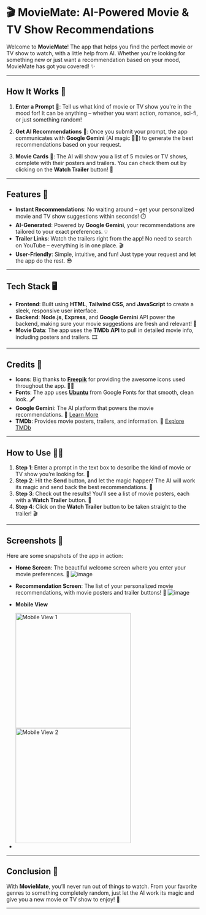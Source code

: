 
# 🎬 **MovieMate: AI-Powered Movie & TV Show Recommendations**

Welcome to **MovieMate**! The app that helps you find the perfect movie or TV show to watch, with a little help from AI. Whether you're looking for something new or just want a recommendation based on your mood, MovieMate has got you covered! ✨

---

## **How It Works** 🤖

1. **Enter a Prompt** 📝: 
   Tell us what kind of movie or TV show you're in the mood for! It can be anything – whether you want action, romance, sci-fi, or just something random!

2. **Get AI Recommendations** 🌟: 
   Once you submit your prompt, the app communicates with **Google Gemini** (AI magic 🧙‍♂️) to generate the best recommendations based on your request.

3. **Movie Cards** 🍿: 
   The AI will show you a list of 5 movies or TV shows, complete with their posters and trailers. You can check them out by clicking on the **Watch Trailer** button! 🎥

---

## **Features** 🚀

- **Instant Recommendations**: No waiting around – get your personalized movie and TV show suggestions within seconds! ⏱️
- **AI-Generated**: Powered by **Google Gemini**, your recommendations are tailored to your exact preferences. 💡
- **Trailer Links**: Watch the trailers right from the app! No need to search on YouTube – everything is in one place. 🎬
- **User-Friendly**: Simple, intuitive, and fun! Just type your request and let the app do the rest. 😎

---

## **Tech Stack** 🖥️

- **Frontend**: Built using **HTML**, **Tailwind CSS**, and **JavaScript** to create a sleek, responsive user interface.
- **Backend**: **Node.js**, **Express**, and **Google Gemini** API power the backend, making sure your movie suggestions are fresh and relevant! 🍿
- **Movie Data**: The app uses the **TMDb API** to pull in detailed movie info, including posters and trailers. 🎞️

---

## **Credits** 💖

- **Icons**: Big thanks to **[Freepik](https://www.freepik.com/)** for providing the awesome icons used throughout the app. 👏👏
- **Fonts**: The app uses **[Ubuntu](https://fonts.google.com/specimen/Ubuntu)** from Google Fonts for that smooth, clean look. 🖋️
- **Google Gemini**: The AI platform that powers the movie recommendations. 🤖 [Learn More](https://cloud.google.com/gen-ai)
- **TMDb**: Provides movie posters, trailers, and information. 🎥 [Explore TMDb](https://www.themoviedb.org/)

---

## **How to Use** 🧑‍💻

1. **Step 1**: Enter a prompt in the text box to describe the kind of movie or TV show you’re looking for. 📲
2. **Step 2**: Hit the **Send** button, and let the magic happen! The AI will work its magic and send back the best recommendations. 💬
3. **Step 3**: Check out the results! You'll see a list of movie posters, each with a **Watch Trailer** button. 🎥
4. **Step 4**: Click on the **Watch Trailer** button to be taken straight to the trailer! 🎬

---

## **Screenshots** 📸

Here are some snapshots of the app in action:

- **Home Screen**: The beautiful welcome screen where you enter your movie preferences. 🌟
  ![image](https://github.com/user-attachments/assets/8c4ffb03-42a7-44c0-bc5b-47273b16e919)
 


- **Recommendation Screen**: The list of your personalized movie recommendations, with movie posters and trailer buttons! 🍿
  ![image](https://github.com/user-attachments/assets/2d53d2bb-dc61-4992-aec0-8dbfb1abc434)

- **Mobile View**

  <img src="https://github.com/user-attachments/assets/6daa6f9d-cf46-47cf-817f-a39360fd7ff7" width="300" alt="Mobile View 1" />
  
  <img src="https://github.com/user-attachments/assets/6dbdfc6c-dcef-41ad-b110-7e48481603f1" width="300" alt="Mobile View 2" />


- 

---

## **Conclusion** 🏁

With **MovieMate**, you’ll never run out of things to watch. From your favorite genres to something completely random, just let the AI work its magic and give you a new movie or TV show to enjoy! 🌟

---
